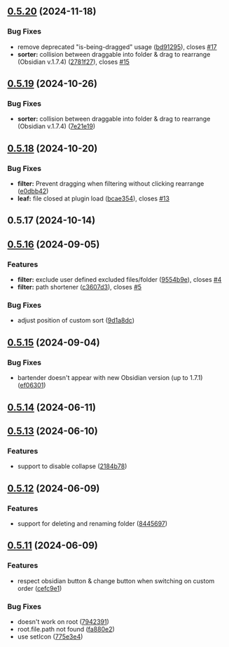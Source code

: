 ## [0.5.20](https://github.com/Mara-Li/obsidian-bartender/compare/0.5.18...0.5.20) (2024-11-18)
### Bug Fixes

* remove deprecated "is-being-dragged" usage ([bd91295](https://github.com/Mara-Li/obsidian-bartender/commit/bd9129597b6159f03b026c38caefa510ce2af4a1)), closes [#17](https://github.com/Mara-Li/obsidian-bartender/issues/17)
* **sorter:** collision between draggable into folder & drag to rearrange (Obsidian v.1.7.4) ([2781f27](https://github.com/Mara-Li/obsidian-bartender/commit/2781f27a0da285bde4e20d45db195d3fd5e5fc2f)), closes [#15](https://github.com/Mara-Li/obsidian-bartender/issues/15)

## [0.5.19](https://github.com/Mara-Li/obsidian-bartender/compare/0.5.18...0.5.19) (2024-10-26)
### Bug Fixes

* **sorter:** collision between draggable into folder & drag to rearrange (Obsidian v.1.7.4) ([7e21e19](https://github.com/Mara-Li/obsidian-bartender/commit/7e21e190c1c6f8b85f2f361a8a6c4776b74d4aa0))

## [0.5.18](https://github.com/Mara-Li/obsidian-bartender/compare/0.5.17-1...0.5.18) (2024-10-20)
### Bug Fixes

* **filter:** Prevent dragging when filtering without clicking rearrange ([e0dbb42](https://github.com/Mara-Li/obsidian-bartender/commit/e0dbb42e79ddb866c00e4ccfb6288074b3d6882e))
* **leaf:** file closed at plugin load ([bcae354](https://github.com/Mara-Li/obsidian-bartender/commit/bcae354f3e8d41397a2cf3c4932a7b27b3fc2d40)), closes [#13](https://github.com/Mara-Li/obsidian-bartender/issues/13)

## 0.5.17 (2024-10-14)

## [0.5.16](https://github.com/Mara-Li/obsidian-bartender/compare/0.5.15...0.5.16) (2024-09-05)
### Features

* **filter:** exclude user defined excluded files/folder ([9554b9e](https://github.com/Mara-Li/obsidian-bartender/commit/9554b9efb6edaa31686551d80c8f7bab5af7a2b6)), closes [#4](https://github.com/Mara-Li/obsidian-bartender/issues/4)
* **filter:** path shortener ([c3607d3](https://github.com/Mara-Li/obsidian-bartender/commit/c3607d3911c7828a237848b6b460bb3294331296)), closes [#5](https://github.com/Mara-Li/obsidian-bartender/issues/5)

### Bug Fixes

* adjust position of custom sort ([9d1a8dc](https://github.com/Mara-Li/obsidian-bartender/commit/9d1a8dcbdd4e18dc1e7f702c7f06c875801e8f49))

## [0.5.15](https://github.com/Mara-Li/obsidian-bartender/compare/0.5.14...0.5.15) (2024-09-04)
### Bug Fixes

* bartender doesn't appear with new Obsidian version (up to 1.7.1) ([ef06301](https://github.com/Mara-Li/obsidian-bartender/commit/ef063015a27b0fbfcb62291203918fb7b7713ab2))

## [0.5.14](https://github.com/Mara-Li/obsidian-bartender/compare/0.5.13...0.5.14) (2024-06-11)

## [0.5.13](https://github.com/Mara-Li/obsidian-bartender/compare/0.5.12...0.5.13) (2024-06-10)
### Features

* support to disable collapse ([2184b78](https://github.com/Mara-Li/obsidian-bartender/commit/2184b78ce69ea75dc735a1d5aef335ff2752148b))

## [0.5.12](https://github.com/Mara-Li/obsidian-bartender/compare/0.5.11...0.5.12) (2024-06-09)
### Features

* support for deleting and renaming folder ([8445697](https://github.com/Mara-Li/obsidian-bartender/commit/84456974311945d916fc44206e19010e96529906))

## [0.5.11](https://github.com/Mara-Li/obsidian-bartender/compare/v0.5.9...v0.5.11) (2024-06-09)
### Features

* respect obsidian button & change button when switching on custom order ([cefc9e1](https://github.com/Mara-Li/obsidian-bartender/commit/cefc9e1973248f7b99bf8c2be5b1f94331dbb311))

### Bug Fixes

* doesn't work on root ([7942391](https://github.com/Mara-Li/obsidian-bartender/commit/79423911833a2affe2447dd37f5f6271a65c1b04))
* root.file.path not found ([fa880e2](https://github.com/Mara-Li/obsidian-bartender/commit/fa880e2818f7e12c737483ed5362db8ed8d0576d))
* use setIcon ([775e3e4](https://github.com/Mara-Li/obsidian-bartender/commit/775e3e4e5d34b4cc36884900733958302450435f))